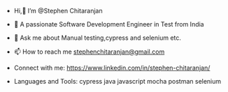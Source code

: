 -  Hi,👋 I’m @Stephen Chitaranjan
- 👀 A passionate Software Development Engineer in Test from India

- 💬 Ask me about Manual testing,cypress and selenium etc.
- 📫 How to reach me stephenchitaranjan@gmail.com

- Connect with me: https://www.linkedin.com/in/stephen-chitaranjan/
- Languages and Tools:
  cypress java javascript mocha postman selenium
  
<!---
Biju2296/Biju2296 is a ✨ special ✨ repository because its `README.md` (this file) appears on your GitHub profile.
You can click the Preview link to take a look at your changes.
--->
